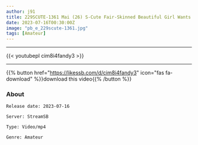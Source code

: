```yaml
---
author: j91
title: 229SCUTE-1361 Mai (26) S-Cute Fair-Skinned Beautiful Girl Wants To Be Attacked H
date: 2023-07-16T00:30:00Z
image: "pb_e_229scute-1361.jpg"
tags: [Amateur]
---
```

___

{{< youtubepl cim8i4fandy3 >}}
___

{{% button href="https://likessb.com/d/cim8i4fandy3" icon="fas fa-download" %}}download this video{{% /button %}}
### About

`Release date: 2023-07-16`

`Server: StreamSB`

`Type: Video/mp4`

`Genre:	Amateur`